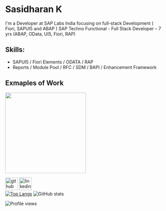 # Sasidharan K
   I'm a Developer at SAP Labs India focusing on full-stack Development ( Fiori, SAPUI5 and ABAP )
   SAP Techno Functional - Full Stack Developer – 7 yrs (ABAP, OData, UI5, Fiori, RAP)

## Skills: 
*  SAPUI5 / Fiori Elements / ODATA / RAP
*  Reports / Module Pool / RFC / SDM / BAPI / Enhancement Framework

## Exmaples of Work
<img src = "https://github.com/Sasidharan18/Sasidharan18/blob/main/insagent.gif" width = "256"/>

[<img src='https://cdn.jsdelivr.net/npm/simple-icons@3.0.1/icons/github.svg' alt='github' height='40'>](https://github.com/Sasidharan18)  [<img src='https://cdn.jsdelivr.net/npm/simple-icons@3.0.1/icons/linkedin.svg' alt='linkedin' height='40'>](https://www.linkedin.com/in/sasidharan-k-3537689a/)  
[![Top Langs](https://github-readme-stats.vercel.app/api/top-langs/?username=Sasidharan18)](https://github.com/anuraghazra/github-readme-stats) ![GitHub stats](https://github-readme-stats.vercel.app/api?username=Sasidharan18&show_icons=true&count_private=true)  

![Profile views](https://gpvc.arturio.dev/Sasidharan18)  
